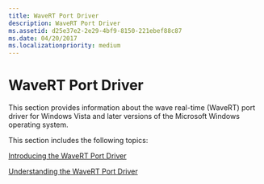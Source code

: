 ```yaml
---
title: WaveRT Port Driver
description: WaveRT Port Driver
ms.assetid: d25e37e2-2e29-4bf9-8150-221ebef88c87
ms.date: 04/20/2017
ms.localizationpriority: medium
---
```


# WaveRT Port Driver


This section provides information about the wave real-time (WaveRT) port driver for Windows Vista and later versions of the Microsoft Windows operating system.

This section includes the following topics:

[Introducing the WaveRT Port Driver](introducing-the-wavert-port-driver.md)

[Understanding the WaveRT Port Driver](understanding-the-wavert-port-driver.md)

 

 




